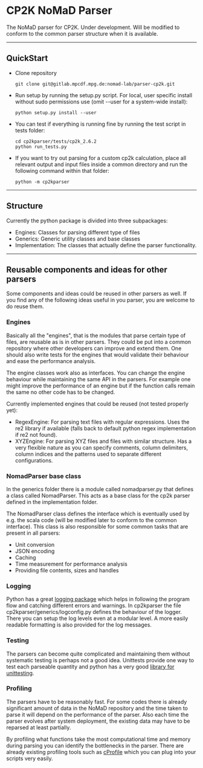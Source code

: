 # CP2K NoMaD Parser
The NoMaD parser for CP2K. Under development. Will be modified to conform to
the common parser structure when it is available.

---
## QuickStart
- Clone repository

    ```shell
    git clone git@gitlab.mpcdf.mpg.de:nomad-lab/parser-cp2k.git
    ```

- Run setup by running the setup.py script. For local, user specific install
  without sudo permissions use (omit --user for a system-wide install):

    ```shell
    python setup.py install --user
    ```

- You can test if everything is running fine by running the test script in tests folder:

    ```shell
    cd cp2kparser/tests/cp2k_2.6.2
    python run_tests.py
    ```

- If you want to try out parsing for a custom cp2k calculation, place all
  relevant output and input files inside a common directory and run the
  following command within that folder:

    ```shell
    python -m cp2kparser
    ```
---
## Structure
Currently the python package is divided into three subpackages:
 - Engines: Classes for parsing different type of files
 - Generics: Generic utility classes and base classes
 - Implementation: The classes that actually define the parser functionality.

---
## Reusable components and ideas for other parsers

Some components and ideas could be reused in other parsers as well. If you find
any of the following ideas useful in you parser, you are welcome to do reuse
them.

### Engines
Basically all the "engines", that is the modules that parse certain type of
files, are reusable as is in other parsers. They could be put into a common
repository where other developers can improve and extend them. One should also
write tests for the engines that would validate their behaviour and ease the
performance analysis.

The engine classes work also as interfaces. You can change the engine behaviour
while maintaining the same API in the parsers. For example one might improve
the performance of an engine but if the function calls remain the same no other
code has to be changed.

Currently implemented engines that could be reused (not tested properly yet):
- RegexEngine: For parsing text files with regular expressions. Uses the re2
  library if available (falls back to default python regex implementation if
  re2 not found).
- XYZEngine: For parsing XYZ files and files with similar structure. Has a very
  flexible nature as you can specify comments, column delimiters, column
  indices and the patterns used to separate different configurations.

### NomadParser base class
In the generics folder there is a module called nomadparser.py that defines a
class called NomadParser. This acts as a base class for the cp2k parser defined
in the implementation folder.

The NomadParser class defines the interface which is eventually used by e.g.
the scala code (will be modified later to conform to the common interface).
This class is also responsible for some common tasks that are present in all
parsers:

- Unit conversion
- JSON encoding
- Caching
- Time measurement for performance analysis
- Providing file contents, sizes and handles

### Logging
Python has a great [logging package](https://www.google.com) which helps in
following the program flow and catching different errors and warnings. In
cp2kparser the file cp2kparser/generics/logconfig.py defines the behaviour of
the logger. There you can setup the log levels even at a modular level. A more
easily readable formatting is also provided for the log messages.

### Testing
The parsers can become quite complicated and maintaining them without
systematic testing is perhaps not a good idea. Unittests provide one way to
test each parseable quantity and python has a very good [library for
unittesting](https://docs.python.org/2/library/unittest.html).

### Profiling
The parsers have to be reasonably fast. For some codes there is already
significant amount of data in the NoMaD repository and the time taken to parse
it will depend on the performance of the parser. Also each time the parser
evolves after system deployment, the existing data may have to be reparsed at
least partially.

By profiling what functions take the most computational time and memory during
parsing you can identify the bottlenecks in the parser. There are already
existing profiling tools such as
[cProfile](https://docs.python.org/2/library/profile.html#module-cProfile)
which you can plug into your scripts very easily.
